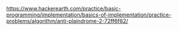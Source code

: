 https://www.hackerearth.com/practice/basic-programming/implementation/basics-of-implementation/practice-problems/algorithm/anti-plaindrome-2-72ff6f62/
